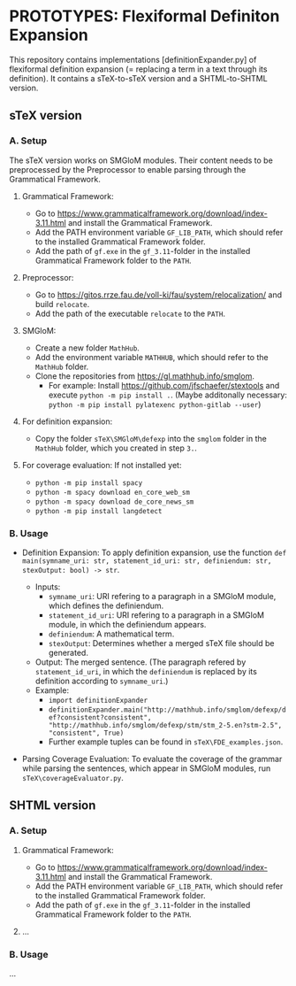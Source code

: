 # PROTOTYPES: Flexiformal Definiton Expansion

This repository contains implementations [definitionExpander.py] of flexiformal definition expansion (= replacing a term in a text through its definition).
It contains a sTeX-to-sTeX version and a SHTML-to-SHTML version.

## sTeX version
### A. Setup

The sTeX version works on SMGloM modules. Their content needs to be preprocessed by the Preprocessor to enable parsing through the Grammatical Framework.

   1. Grammatical Framework: 
      * Go to https://www.grammaticalframework.org/download/index-3.11.html and install the Grammatical Framework. 
      * Add the PATH environment variable `GF_LIB_PATH`, which should refer to the installed Grammatical Framework folder.
      * Add the path of `gf.exe` in the `gf_3.11`-folder in the installed Grammatical Framework folder to the `PATH`.
    
   2. Preprocessor: 
      * Go to https://gitos.rrze.fau.de/voll-ki/fau/system/relocalization/ and build `relocate`.
      * Add the path of the executable `relocate` to the `PATH`.

   3. SMGloM:
      * Create a new folder `MathHub`.
      * Add the environment variable `MATHHUB`, which should refer to the `MathHub` folder.
      * Clone the repositories from https://gl.mathhub.info/smglom. 
         * For example: Install https://github.com/jfschaefer/stextools and execute `python -m pip install .`. (Maybe additonally necessary: `python -m pip install pylatexenc python-gitlab --user`)

   4. For definition expansion: 
      * Copy the folder `sTeX\SMGloM\defexp` into the `smglom` folder in the `MathHub` folder, which you created in step `3.`.
   
   5. For coverage evaluation: If not installed yet:
      * `python -m pip install spacy`
      * `python -m spacy download en_core_web_sm`
      * `python -m spacy download de_core_news_sm`
      * `python -m pip install langdetect`


### B. Usage
* Definition Expansion: To apply definition expansion, use the function `def main(symname_uri: str, statement_id_uri: str, definiendum: str, stexOutput: bool) -> str`.
   * Inputs:
      * `symname_uri`: URI refering to a paragraph in a SMGloM module, which defines the definiendum.
      * `statement_id_uri`: URI refering to a paragraph in a SMGloM module, in which the definiendum appears.
      * `definiendum`: A mathematical term.
      * `stexOutput`: Determines whether a merged sTeX file should be generated. 
   * Output: The merged sentence. (The paragraph refered by `statement_id_uri`, in which the `definiendum` is replaced by its definition according to `symname_uri`.)
   * Example: 
      * `import definitionExpander`
      * `definitionExpander.main("http://mathhub.info/smglom/defexp/def?consistent?consistent", "http://mathhub.info/smglom/defexp/stm/stm_2-5.en?stm-2.5", "consistent", True)`
      * Further example tuples can be found in `sTeX\FDE_examples.json`.

* Parsing Coverage Evaluation: To evaluate the coverage of the grammar while parsing the sentences, which appear in SMGloM modules, run `sTeX\coverageEvaluator.py`.


## SHTML version
### A. Setup
   1. Grammatical Framework: 
      * Go to https://www.grammaticalframework.org/download/index-3.11.html and install the Grammatical Framework. 
      * Add the PATH environment variable `GF_LIB_PATH`, which should refer to the installed Grammatical Framework folder.
      * Add the path of `gf.exe` in the `gf_3.11`-folder in the installed Grammatical Framework folder to the `PATH`.
   
2. ...

### B. Usage
...
